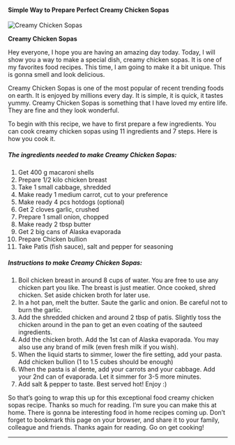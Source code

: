             

#### Simple Way to Prepare Perfect Creamy Chicken Sopas

![Creamy Chicken Sopas](https://img-global.cpcdn.com/recipes/875c9d378299a14d/751x532cq70/creamy-chicken-sopas-recipe-main-photo.jpg)

**Creamy Chicken Sopas**

Hey everyone, I hope you are having an amazing day today. Today, I will show you a way to make a special dish, creamy chicken sopas. It is one of my favorites food recipes. This time, I am going to make it a bit unique. This is gonna smell and look delicious.

Creamy Chicken Sopas is one of the most popular of recent trending foods on earth. It is enjoyed by millions every day. It is simple, it is quick, it tastes yummy. Creamy Chicken Sopas is something that I have loved my entire life. They are fine and they look wonderful.

To begin with this recipe, we have to first prepare a few ingredients. You can cook creamy chicken sopas using 11 ingredients and 7 steps. Here is how you cook it.

##### The ingredients needed to make Creamy Chicken Sopas:

1.  Get 400 g macaroni shells
2.  Prepare 1/2 kilo chicken breast
3.  Take 1 small cabbage, shredded
4.  Make ready 1 medium carrot, cut to your preference
5.  Make ready 4 pcs hotdogs (optional)
6.  Get 2 cloves garlic, crushed
7.  Prepare 1 small onion, chopped
8.  Make ready 2 tbsp butter
9.  Get 2 big cans of Alaska evaporada
10.  Prepare Chicken bullion
11.  Take Patis (fish sauce), salt and pepper for seasoning

##### Instructions to make Creamy Chicken Sopas:

1.  Boil chicken breast in around 8 cups of water. You are free to use any chicken part you like. The breast is just meatier. Once cooked, shred chicken. Set aside chicken broth for later use.
2.  In a hot pan, melt the butter. Saute the garlic and onion. Be careful not to burn the garlic.
3.  Add the shredded chicken and around 2 tbsp of patis. Slightly toss the chicken around in the pan to get an even coating of the sauteed ingredients.
4.  Add the chicken broth. Add the 1st can of Alaska evaporada. You may also use any brand of milk (even fresh milk if you wish).
5.  When the liquid starts to simmer, lower the fire setting, add your pasta. Add chicken bullion (1 to 1.5 cubes should be enough)
6.  When the pasta is al dente, add your carrots and your cabbage. Add your 2nd can of evaporada. Let it simmer for 3-5 more minutes.
7.  Add salt & pepper to taste. Best served hot! Enjoy :)

So that’s going to wrap this up for this exceptional food creamy chicken sopas recipe. Thanks so much for reading. I’m sure you can make this at home. There is gonna be interesting food in home recipes coming up. Don’t forget to bookmark this page on your browser, and share it to your family, colleague and friends. Thanks again for reading. Go on get cooking!

* * *